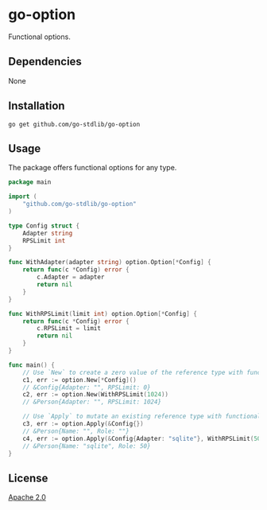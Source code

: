 # go-option

Functional options.

## Dependencies
None

## Installation
```shell
go get github.com/go-stdlib/go-option
```

## Usage

The package offers functional options for any type.

```go
package main

import (
    "github.com/go-stdlib/go-option"
)

type Config struct {
    Adapter string
    RPSLimit int
}

func WithAdapter(adapter string) option.Option[*Config] {
    return func(c *Config) error {
        c.Adapter = adapter
        return nil
    }
}

func WithRPSLimit(limit int) option.Option[*Config] {
    return func(c *Config) error {
        c.RPSLimit = limit
        return nil
    }
}

func main() {
    // Use `New` to create a zero value of the reference type with functional options.
    c1, err := option.New[*Config]()
    // &Config{Adapter: "", RPSLimit: 0}
    c2, err := option.New(WithRPSLimit(1024))
    // &Person{Adapter: "", RPSLimit: 1024}

    // Use `Apply` to mutate an existing reference type with functional options.
    c3, err := option.Apply(&Config{})
    // &Person{Name: "", Role: ""}
    c4, err := option.Apply(&Config{Adapter: "sqlite"}, WithRPSLimit(50))
    // &Person{Name: "sqlite", Role: 50}
}
```


## License

[Apache 2.0](../LICENSE)

